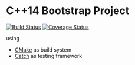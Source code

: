 # C++14 Bootstrap Project
[![Build Status](https://travis-ci.org/boxdot/cpp-bootsrap.svg?branch=master)](https://travis-ci.org/boxdot/cpp-bootsrap) [![Coverage Status](https://coveralls.io/repos/github/boxdot/cpp-bootsrap/badge.svg?branch=master)](https://coveralls.io/github/boxdot/cpp-bootsrap?branch=master)

using

* [CMake](https://cmake.org) as build system
* [Catch](https://github.com/philsquared/Catch.git) as testing framework
